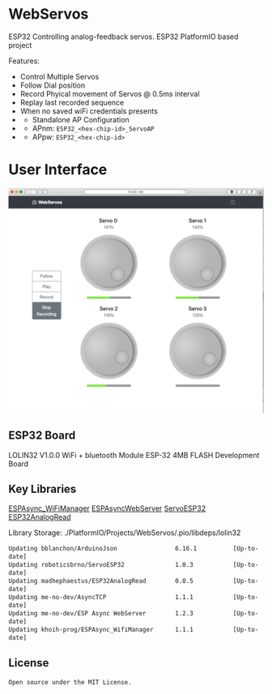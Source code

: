 # WebServos
ESP32 Controlling analog-feedback servos.
ESP32 PlatformIO based project

Features:
* Control Multiple Servos
* Follow Dial position
* Record Phyical movement of Servos @ 0.5ms interval
* Replay last recorded sequence
* When no saved wiFi credentials presents 
* * Standalone AP Configuration 
* * APnm: `ESP32_<hex-chip-id>_ServoAP` 
* * APpw: `ESP32_<hex-chip-id>`

# User Interface
![ScreenShot](./UI.png)

## ESP32 Board
LOLIN32 V1.0.0 WiFi + bluetooth Module ESP-32 4MB FLASH Development Board

## Key Libraries

[ESPAsync_WiFiManager](https://github.com/khoih-prog/ESPAsync_WiFiManager)
[ESPAsyncWebServer](https://github.com/me-no-dev/ESPAsyncWebServer)
[ServoESP32](https://github.com/RoboticsBrno/ServoESP32)
[ESP32AnalogRead](https://github.com/madhephaestus/ESP32AnalogRead)

Library Storage: ./PlatformIO/Projects/WebServos/.pio/libdeps/lolin32

    Updating bblanchon/ArduinoJson                6.16.1          [Up-to-date]
    Updating roboticsbrno/ServoESP32              1.0.3           [Up-to-date]
    Updating madhephaestus/ESP32AnalogRead        0.0.5           [Up-to-date]
    Updating me-no-dev/AsyncTCP                   1.1.1           [Up-to-date]
    Updating me-no-dev/ESP Async WebServer        1.2.3           [Up-to-date]
    Updating khoih-prog/ESPAsync_WifiManager      1.1.1           [Up-to-date]

## License

    Open source under the MIT License.